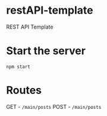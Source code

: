 # restAPI-template

REST API Template

# Start the server

`npm start`

# Routes

GET - `/main/posts`
POST - `/main/posts`
